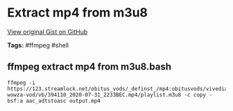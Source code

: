 # Extract mp4 from m3u8 

[View original Gist on GitHub](https://gist.github.com/Integralist/e4580cf4eb8d92e587511c66fc496f02)

**Tags:** #ffmpeg #shell

## ffmpeg extract mp4 from m3u8.bash

```shell
ffmpeg -i https://123.streamlock.net/obitus_vods/_definst_/mp4:obitusvods/vivedia-wowza-vod/vb/394110_2020-07-31_2233BEC.mp4/playlist.m3u8 -c copy -bsf:a aac_adtstoasc output.mp4
```

